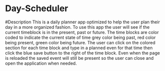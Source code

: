 # Day-Scheduler
#Description
  This is a daily planner app optimized to help the user plan their day in a more organized fashion. To use this app the user will see if the current timeblock is in the present, past or future. The time blocks are color coded to indicate the current state of time grey color being past, red color being present, green color being future. The user can click on the colored section for each time block and type in a planned even for that time then click the blue save button to the right of the time block. Even when the page is reloaded the saved event will still be present so the user can close and open the application when needed.
  
  
